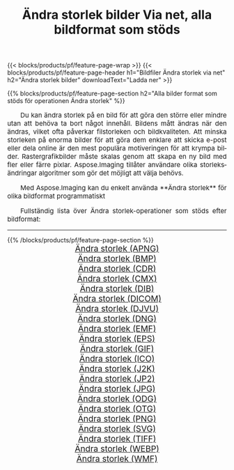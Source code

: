 ﻿---
title: Ändra storlek bilder Via net, alla bildformat som stöds 
weight: 3920
url: /sv/net/resize/ 
lang: sv
langdirlevel: 2
locales: zh-hans,ja,it,ru,de,es,fr,nl,id,lt,pl,pt,vi,tr,ko,zh-hant,ar,hi,th,sv,cs,uk,he
description: Med Aspose.Imaging kan du enkelt Ändra storlek bilder via net
---

{{< blocks/products/pf/feature-page-wrap >}}
{{< blocks/products/pf/feature-page-header h1="Bildfiler Ändra storlek via net" h2="Ändra storlek bilder" downloadText="Ladda ner" >}}


{{% blocks/products/pf/feature-page-section  h2="Alla bilder format som stöds för operationen Ändra storlek" %}}
<p align="justify" style="text-indent:2em;font-size:15px;">
Du kan ändra storlek på en bild för att göra den större eller mindre utan att behöva ta bort något innehåll. Bildens mått ändras när den ändras, vilket ofta påverkar filstorleken och bildkvaliteten. Att minska storleken på enorma bilder för att göra dem enklare att skicka e-post eller dela online är den mest populära motiveringen för att krympa bilder. Rastergrafikbilder måste skalas genom att skapa en ny bild med fler eller färre pixlar. Aspose.Imaging tillåter användare olika storleksändringar algoritmer som gör det möjligt att välja behövs.
</p>
<p align="justify" style="text-indent:2em;font-size:15px;">
Med Aspose.Imaging kan du enkelt använda **Ändra storlek** för olika bildformat programmatiskt
</p>
<p align="justify" style="text-indent:2em;font-size:15px;">
Fullständig lista över Ändra storlek-operationer som stöds efter bildformat:
</p>
<hr/>
{{% /blocks/products/pf/feature-page-section %}}
<div class="container-fluid productfamilypage bg-gray">
    <div class="convertypes bg-gray agp-content section">
        <div class="container">
		<div class="row other-converters" style="gap: 10px;font-size: 19px;text-align:center;">
		    <div class='col-md-2 other-converter remove-lp remove-rp'><a href="/imaging/sv/net/resize/apng/" style="padding:15px;">Ändra storlek (APNG)</a></div><div class='col-md-2 other-converter remove-lp remove-rp'><a href="/imaging/sv/net/resize/bmp/" style="padding:15px;">Ändra storlek (BMP)</a></div><div class='col-md-2 other-converter remove-lp remove-rp'><a href="/imaging/sv/net/resize/cdr/" style="padding:15px;">Ändra storlek (CDR)</a></div><div class='col-md-2 other-converter remove-lp remove-rp'><a href="/imaging/sv/net/resize/cmx/" style="padding:15px;">Ändra storlek (CMX)</a></div><div class='col-md-2 other-converter remove-lp remove-rp'><a href="/imaging/sv/net/resize/dib/" style="padding:15px;">Ändra storlek (DIB)</a></div><div class='col-md-2 other-converter remove-lp remove-rp'><a href="/imaging/sv/net/resize/dicom/" style="padding:15px;">Ändra storlek (DICOM)</a></div><div class='col-md-2 other-converter remove-lp remove-rp'><a href="/imaging/sv/net/resize/djvu/" style="padding:15px;">Ändra storlek (DJVU)</a></div><div class='col-md-2 other-converter remove-lp remove-rp'><a href="/imaging/sv/net/resize/dng/" style="padding:15px;">Ändra storlek (DNG)</a></div><div class='col-md-2 other-converter remove-lp remove-rp'><a href="/imaging/sv/net/resize/emf/" style="padding:15px;">Ändra storlek (EMF)</a></div><div class='col-md-2 other-converter remove-lp remove-rp'><a href="/imaging/sv/net/resize/eps/" style="padding:15px;">Ändra storlek (EPS)</a></div><div class='col-md-2 other-converter remove-lp remove-rp'><a href="/imaging/sv/net/resize/gif/" style="padding:15px;">Ändra storlek (GIF)</a></div><div class='col-md-2 other-converter remove-lp remove-rp'><a href="/imaging/sv/net/resize/ico/" style="padding:15px;">Ändra storlek (ICO)</a></div><div class='col-md-2 other-converter remove-lp remove-rp'><a href="/imaging/sv/net/resize/j2k/" style="padding:15px;">Ändra storlek (J2K)</a></div><div class='col-md-2 other-converter remove-lp remove-rp'><a href="/imaging/sv/net/resize/jp2/" style="padding:15px;">Ändra storlek (JP2)</a></div><div class='col-md-2 other-converter remove-lp remove-rp'><a href="/imaging/sv/net/resize/jpg/" style="padding:15px;">Ändra storlek (JPG)</a></div><div class='col-md-2 other-converter remove-lp remove-rp'><a href="/imaging/sv/net/resize/odg/" style="padding:15px;">Ändra storlek (ODG)</a></div><div class='col-md-2 other-converter remove-lp remove-rp'><a href="/imaging/sv/net/resize/otg/" style="padding:15px;">Ändra storlek (OTG)</a></div><div class='col-md-2 other-converter remove-lp remove-rp'><a href="/imaging/sv/net/resize/png/" style="padding:15px;">Ändra storlek (PNG)</a></div><div class='col-md-2 other-converter remove-lp remove-rp'><a href="/imaging/sv/net/resize/svg/" style="padding:15px;">Ändra storlek (SVG)</a></div><div class='col-md-2 other-converter remove-lp remove-rp'><a href="/imaging/sv/net/resize/tiff/" style="padding:15px;">Ändra storlek (TIFF)</a></div><div class='col-md-2 other-converter remove-lp remove-rp'><a href="/imaging/sv/net/resize/webp/" style="padding:15px;">Ändra storlek (WEBP)</a></div><div class='col-md-2 other-converter remove-lp remove-rp'><a href="/imaging/sv/net/resize/wmf/" style="padding:15px;">Ändra storlek (WMF)</a></div>
                </div>
        </div>
    </div>
</div>
<br/>
